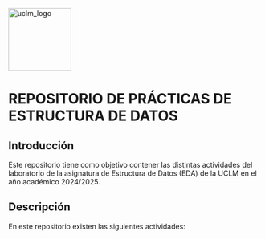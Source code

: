 <p>
  <img src="https://upload.wikimedia.org/wikipedia/commons/f/f1/LogoUCLM.jpg" alt="uclm_logo" witdh=50 height=125>
  <h1>REPOSITORIO DE PRÁCTICAS DE ESTRUCTURA DE DATOS</h1>
</p>
<p>
  <h2>Introducción</h2>
  <p>Este repositorio tiene como objetivo contener las distintas actividades del laboratorio de la asignatura de Estructura de Datos (EDA) de la UCLM en el año académico 2024/2025.</p>
  <h2>Descripción</h2>
  <p>En este repositorio existen las siguientes actividades:</p>
  
</p>
